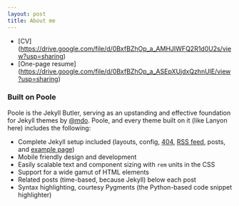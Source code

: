 ```yaml
---
layout: post
title: About me
---
```


* [CV] (https://drive.google.com/file/d/0BxfBZhOp_a_AMHJIWFQ2R1d0U2s/view?usp=sharing)
* [One-page resume] (https://drive.google.com/file/d/0BxfBZhOp_a_ASEpXUjdxQzhnUlE/view?usp=sharing)

### Built on Poole

Poole is the Jekyll Butler, serving as an upstanding and effective foundation for Jekyll themes by [@mdo](https://twitter.com/mdo). Poole, and every theme built on it (like Lanyon here) includes the following:

* Complete Jekyll setup included (layouts, config, [404](/404), [RSS feed](/atom.xml), posts, and [example page](/about))
* Mobile friendly design and development
* Easily scalable text and component sizing with `rem` units in the CSS
* Support for a wide gamut of HTML elements
* Related posts (time-based, because Jekyll) below each post
* Syntax highlighting, courtesy Pygments (the Python-based code snippet highlighter)
